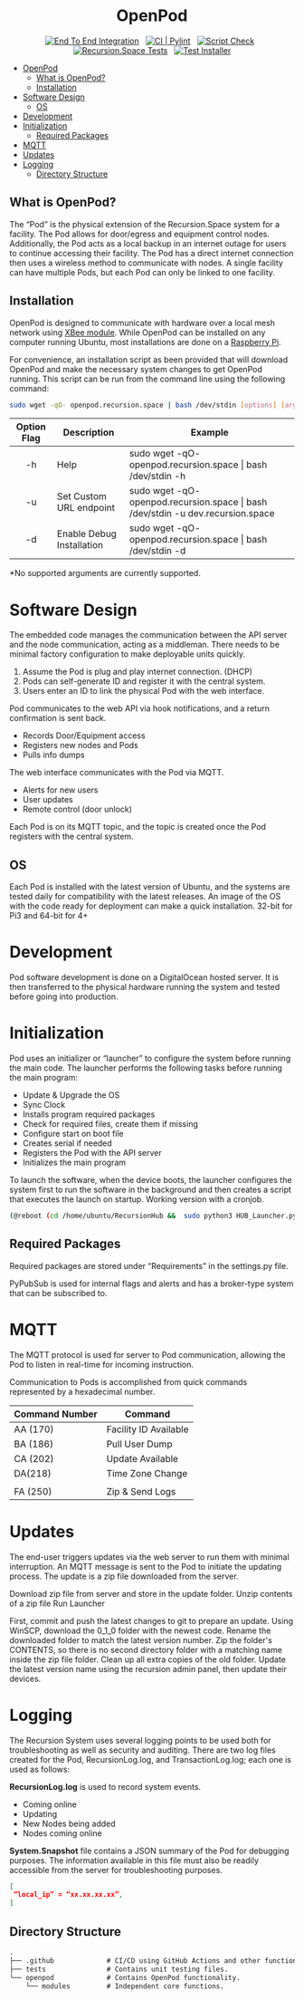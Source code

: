 <div align="center">

# OpenPod

[![End To End Integration](https://github.com/RecursionSpace/OpenPod/actions/workflows/EndToEnd.yml/badge.svg)](https://github.com/RecursionSpace/OpenPod/actions/workflows/EndToEnd.yml)
&nbsp;
[![CI | Pylint](https://github.com/RecursionSpace/OpenPod/actions/workflows/CI_Pylint.yml/badge.svg)](https://github.com/RecursionSpace/OpenPod/actions/workflows/CI_Pylint.yml)
&nbsp;
[![Script Check](https://github.com/RecursionSpace/OpenPod/actions/workflows/ShellCheck.yml/badge.svg)](https://github.com/RecursionSpace/OpenPod/actions/workflows/ShellCheck.yml)
&nbsp;
[![Recursion.Space Tests](https://github.com/RecursionSpace/OpenPod/actions/workflows/RecursionTests.yml/badge.svg)](https://github.com/RecursionSpace/OpenPod/actions/workflows/RecursionTests.yml)
&nbsp;
[![Test Installer](https://github.com/RecursionSpace/OpenPod/actions/workflows/TestInstaller.yml/badge.svg)](https://github.com/RecursionSpace/OpenPod/actions/workflows/TestInstaller.yml)

</div>

- [OpenPod](#openpod)
  - [What is OpenPod?](#what-is-openpod)
  - [Installation](#installation)
- [Software Design](#software-design)
  - [OS](#os)
- [Development](#development)
- [Initialization](#initialization)
  - [Required Packages](#required-packages)
- [MQTT](#mqtt)
- [Updates](#updates)
- [Logging](#logging)
  - [Directory Structure](#directory-structure)

## What is OpenPod?

The “Pod” is the physical extension of the Recursion.Space system for a facility. The Pod allows for door/egress and equipment control nodes. Additionally, the Pod acts as a local backup in an internet outage for users to continue accessing their facility. The Pod has a direct internet connection then uses a wireless method to communicate with nodes. A single facility can have multiple Pods, but each Pod can only be linked to one facility.

## Installation

OpenPod is designed to communicate with hardware over a local mesh network using [XBee module](https://www.digi.com/products/embedded-systems/digi-xbee/rf-modules/2-4-ghz-rf-modules/xbee3-zigbee-3). While OpenPod can be installed on any computer running Ubuntu, most installations are done on a [Raspberry Pi](https://www.raspberrypi.com/products/raspberry-pi-4-model-b/).

For convenience, an installation script as been provided that will download OpenPod and make the necessary system changes to get OpenPod running. This script can be run from the command line using the following command:

```bash
sudo wget -qO- openpod.recursion.space | bash /dev/stdin [options] [arguments*]
```

| Option Flag | Description               | Example                                                                          |
|:-----------:|---------------------------|----------------------------------------------------------------------------------|
|     -h      | Help                      | sudo wget -qO- openpod.recursion.space \| bash /dev/stdin -h                     |
|     -u      | Set Custom URL endpoint   | sudo wget -qO- openpod.recursion.space \| bash /dev/stdin -u dev.recursion.space |
|     -d      | Enable Debug Installation | sudo wget -qO- openpod.recursion.space \| bash /dev/stdin -d                     |

\*No supported arguments are currently supported.

# Software Design

The embedded code manages the communication between the API server and the node communication, acting as a middleman. There needs to be minimal factory configuration to make deployable units quickly.

1) Assume the Pod is plug and play internet connection. (DHCP)
2) Pods can self-generate ID and register it with the central system.
3) Users enter an ID to link the physical Pod with the web interface.

Pod communicates to the web API via hook notifications, and a return confirmation is sent back.

- Records Door/Equipment access
- Registers new nodes and Pods
- Pulls info dumps

The web interface communicates with the Pod via MQTT.

- Alerts for new users
- User updates
- Remote control (door unlock)

Each Pod is on its MQTT topic, and the topic is created once the Pod registers with the central system.

## OS

Each Pod is installed with the latest version of Ubuntu, and the systems are tested daily for compatibility with the latest releases. An image of the OS with the code ready for deployment can make a quick installation. 32-bit for Pi3 and 64-bit for 4+

# Development

Pod software development is done on a DigitalOcean hosted server. It is then transferred to the physical hardware running the system and tested before going into production.

# Initialization

Pod uses an initializer or “launcher” to configure the system before running the main code. The launcher performs the following tasks before running the main program:

- Update & Upgrade the OS
- Sync Clock
- Installs program required packages
- Check for required files, create them if missing
- Configure start on boot file
- Creates serial if needed
- Registers the Pod with the API server
- Initializes the main program

To launch the software, when the device boots, the launcher configures the system first to run the software in the background and then creates a script that executes the launch on startup. Working version with a cronjob.

```bash
(@reboot (cd /home/ubuntu/RecursionHub &&  sudo python3 HUB_Launcher.py &))
```

## Required Packages

Required packages are stored under “Requirements” in the settings.py file.

PyPubSub is used for internal flags and alerts and has a broker-type system that can be subscribed to.

# MQTT

The MQTT protocol is used for server to Pod communication, allowing the Pod to listen in real-time for incoming instruction.

Communication to Pods is accomplished from quick commands represented by a hexadecimal number.

| Command Number | Command               |
|----------------|-----------------------|
| AA (170)       | Facility ID Available |
| BA (186)       | Pull User Dump        |
| CA (202)       | Update Available      |
| DA(218)        | Time Zone Change      |
|                |                       |
| FA (250)       | Zip & Send Logs       |

# Updates

The end-user triggers updates via the web server to run them with minimal interruption. An MQTT message is sent to the Pod to initiate the updating process. The update is a zip file downloaded from the server.

Download zip file from server and store in the update folder.
Unzip contents of a zip file
Run Launcher

First, commit and push the latest changes to git to prepare an update. Using WinSCP, download the 0_1_0 folder with the newest code. Rename the downloaded folder to match the latest version number. Zip the folder's CONTENTS, so there is no second directory folder with a matching name inside the zip file folder. Clean up all extra copies of the old folder. Update the latest version name using the recursion admin panel, then update their devices.

# Logging

The Recursion System uses several logging points to be used both for troubleshooting as well as security and auditing. There are two log files created for the Pod, RecursionLog.log, and TransactionLog.log; each one is used as follows:

**RecursionLog.log** is used to record system events.

- Coming online
- Updating
- New Nodes being added
- Nodes coming online

**System.Snapshot** file contains a JSON summary of the Pod for debugging purposes. The information available in this file must also be readily accessible from the server for troubleshooting purposes.

```json
[
 “local_ip” = “xx.xx.xx.xx”,
]
```

## Directory Structure

```default
.
├── .github             # CI/CD using GitHub Actions and other functions.
├── tests               # Contains unit testing files.
└── openpod             # Contains OpenPod functionality.
    └── modules         # Independent core functions.
```
